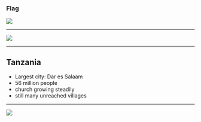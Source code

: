 ### Flag

![](https://upload.wikimedia.org/wikipedia/commons/3/38/Flag_of_Tanzania.svg)

---

![](https://upload.wikimedia.org/wikipedia/commons/3/3f/Tanzania_%28orthographic_projection%29.svg)

---

## Tanzania

-   Largest city: Dar es Salaam
-   56 million people
-   church growing steadily
-   still many unreached villages

---

![](https://player.vimeo.com/video/22994616)
